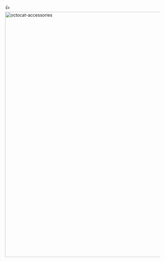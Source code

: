 :+1:
<img width="800" height="800" alt="octocat-accessories" src="https://github.com/user-attachments/assets/8086f2a2-0109-402c-b528-a099fc00d36b" />
